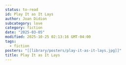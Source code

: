 ```yaml
---
status: to-read
id: Play It as It Lays
author: Joan Didion
subcategory: love
category: fiction
date: "2025-03-05"
modified: 2025-10-25 02:13:16 GMT-04:00
tags:
  - fiction
posters: "[[library/posters/play-it-as-it-lays.jpg]]"
title: Play It as It Lays
---
```

